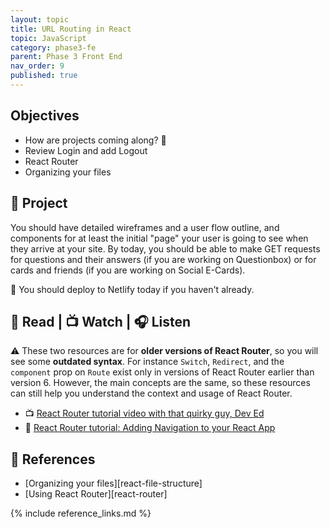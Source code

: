 ```yaml
---
layout: topic
title: URL Routing in React
topic: JavaScript
category: phase3-fe
parent: Phase 3 Front End
nav_order: 9
published: true
---
```


## Objectives

- How are projects coming along? 👀
- Review Login and add Logout
- React Router
- Organizing your files

## 🎯 Project

You should have detailed wireframes and a user flow outline, and components for at least the initial "page" your user is going to see when they arrive at your site. By today, you should be able to make GET requests for questions and their answers (if you are working on Questionbox) or for cards and friends (if you are working on Social E-Cards).

🚀 You should deploy to Netlify today if you haven't already.

## 📖 Read | 📺 Watch | 🎧 Listen

⚠️ These two resources are for **older versions of React Router**, so you will see some **outdated syntax**. For instance `Switch`, `Redirect`, and the `component` prop on `Route` exist only in versions of React Router earlier than version 6. However, the main concepts are the same, so these resources can still help you understand the context and usage of React Router.

- 📺 [React Router tutorial video with that quirky guy, Dev Ed](https://www.youtube.com/watch?v=Law7wfdg_ls)
- 📖 [React Router tutorial: Adding Navigation to your React App](https://faun.pub/react-router-tutorial-adding-navigation-to-your-react-app-8cd8d0dacc31)

## 🔖 References

- [Organizing your files][react-file-structure]
- [Using React Router][react-router]

{% include reference_links.md %}
